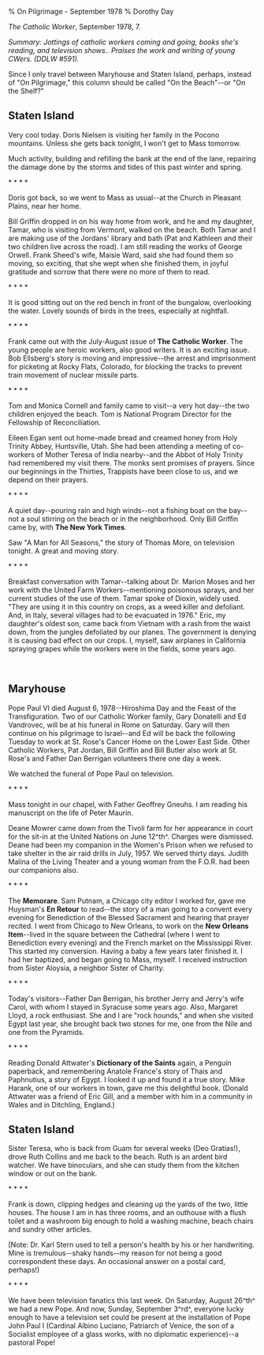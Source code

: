 % On Pilgrimage - September 1978
% Dorothy Day

*The Catholic Worker*, September 1978, 7.

*Summary: Jottings of catholic workers coming and going, books she's
reading, and television shows.. Praises the work and writing of young
CWers. (DDLW \#591).*

Since I only travel between Maryhouse and Staten Island, perhaps,
instead of "On Pilgrimage," this column should be called "On the
Beach"--or "On the Shelf?"

Staten Island
-------------

Very cool today. Doris Nielsen is visiting her family in the Pocono
mountains. Unless she gets back tonight, I won't get to Mass tomorrow.

Much activity, building and refilling the bank at the end of the lane,
repairing the damage done by the storms and tides of this past winter
and spring.

\* \* \* \*

Doris got back, so we went to Mass as usual--at the Church in Pleasant
Plains, near her home.

Bill Griffin dropped in on his way home from work, and he and my
daughter, Tamar, who is visiting from Vermont, walked on the beach. Both
Tamar and I are making use of the Jordans' library and bath (Pat and
Kathleen and their two children live across the road). I am still
reading the works of George Orwell. Frank Sheed's wife, Maisie Ward,
said she had found them so moving, so exciting, that she wept when she
finished them, in joyful gratitude and sorrow that there were no more of
them to read.

\* \* \* \*

It is good sitting out on the red bench in front of the bungalow,
overlooking the water. Lovely sounds of birds in the trees, especially
at nightfall.

\* \* \* \*

Frank came out with the July-August issue of **The Catholic Worker**.
The young people are heroic workers, also good writers. It is an
exciting issue. Bob Ellsberg's story is moving and impressive--the
arrest and imprisonment for picketing at Rocky Flats, Colorado, for
blocking the tracks to prevent train movement of nuclear missile parts.

\* \* \* \*

Tom and Monica Cornell and family came to visit--a very hot day--the two
children enjoyed the beach. Tom is National Program Director for the
Fellowship of Reconciliation.

Eileen Egan sent out home-made bread and creamed honey from Holy Trinity
Abbey, Huntsville, Utah. She had been attending a meeting of co-workers
of Mother Teresa of India nearby--and the Abbot of Holy Trinity had
remembered my visit there. The monks sent promises of prayers. Since our
beginnings in the Thirties, Trappists have been close to us, and we
depend on their prayers.

\* \* \* \*

A quiet day--pouring rain and high winds--not a fishing boat on the
bay--not a soul stirring on the beach or in the neighborhood. Only Bill
Griffin came by, with **The New York Times**.

Saw "A Man for All Seasons," the story of Thomas More, on television
tonight. A great and moving story.

\* \* \* \*

Breakfast conversation with Tamar--talking about Dr. Marion Moses and
her work with the United Farm Workers--mentioning poisonous sprays, and
her current studies of the use of them. Tamar spoke of Dioxin, widely
used. "They are using it in this country on crops, as a weed killer and
defoliant. And, in Italy, several villages had to be evacuated in 1976."
Eric, my daughter's oldest son, came back from Vietnam with a rash from
the waist down, from the jungles defoliated by our planes. The
government is denying it is causing bad effect on our crops. I, myself,
saw airplanes in California spraying grapes while the workers were in
the fields, some years ago.

 

Maryhouse
---------

Pope Paul VI died August 6, 1978--Hiroshima Day and the Feast of the
Transfiguration. Two of our Catholic Worker family, Gary Donatelli and
Ed Vandrovec, will be at his funeral in Rome on Saturday. Gary will then
continue on his pilgrimage to Israel--and Ed will be back the following
Tuesday to work at St. Rose's Cancer Home on the Lower East Side. Other
Catholic Workers, Pat Jordan, Bill Griffin and Bill Butler also work at
St. Rose's and Father Dan Berrigan volunteers there one day a week.

We watched the funeral of Pope Paul on television.

\* \* \* \*

Mass tonight in our chapel, with Father Geoffrey Gneuhs. I am reading
his manuscript on the life of Peter Maurin.

Deane Mowrer came down from the Tivoli farm for her appearance in court
for the sit-in at the United Nations on June 12^th^. Charges were
dismissed. Deane had been my companion in the Women's Prison when we
refused to take shelter in the air raid drills in July, 1957. We served
thirty days. Judith Malina of the Living Theater and a young woman from
the F.O.R. had been our companions also.

\* \* \* \*

The **Memorare**. Sam Putnam, a Chicago city editor I worked for, gave
me Huysman's **En Retour** to read--the story of a man going to a
convent every evening for Benediction of the Blessed Sacrament and
hearing that prayer recited. I went from Chicago to New Orleans, to work
on the **New Orleans Item**--lived in the square between the Cathedral
(where I went to Benediction every evening) and the French market on the
Mississippi River. This started my conversion. Having a baby a few years
later finished it. I had her baptized, and began going to Mass, myself.
I received instruction from Sister Aloysia, a neighbor Sister of
Charity.

\* \* \* \*

Today's visitors--Father Dan Berrigan, his brother Jerry and Jerry's
wife Carol, with whom I stayed in Syracuse some years ago. Also,
Margaret Lloyd, a rock enthusiast. She and I are "rock hounds," and when
she visited Egypt last year, she brought back two stones for me, one
from the Nile and one from the Pyramids.

\* \* \* \*

Reading Donald Attwater's **Dictionary of the Saints** again, a Penguin
paperback, and remembering Anatole France's story of Thais and
Paphnutius, a story of Egypt. I looked it up and found it a true story.
Mike Harank, one of our workers in town, gave me this delightful book.
(Donald Attwater was a friend of Eric Gill, and a member with him in a
community in Wales and in Ditchling, England.)

Staten Island
-------------

Sister Teresa, who is back from Guam for several weeks (Deo Gratias!),
drove Ruth Collins and me back to the beach. Ruth is an ardent bird
watcher. We have binoculars, and she can study them from the kitchen
window or out on the bank.

\* \* \* \*

Frank is down, clipping hedges and cleaning up the yards of the two,
little houses. The house I am in has three rooms, and an outhouse with a
flush toilet and a washroom big enough to hold a washing machine, beach
chairs and sundry other articles.

[Note: Dr. Karl Stern used to tell a person's health by his or her
handwriting. Mine is tremulous--shaky hands--my reason for not being a
good correspondent these days. An occasional answer on a postal card,
perhaps!)

\* \* \* \*

We have been television fanatics this last week. On Saturday, August
26^th^ we had a new Pope. And now, Sunday, September 3^rd^, everyone
lucky enough to have a television set could be present at the
installation of Pope John Paul I (Cardinal Albino Luciano, Patriarch of
Venice, the son of a Socialist employee of a glass works, with no
diplomatic experience)--a pastoral Pope!
